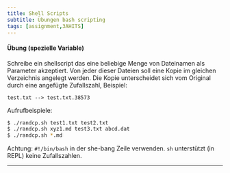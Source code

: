 ```yaml
---
title: Shell Scripts
subtitle: Übungen bash scripting
tags: [assignment,3AHITS]
---
```


#### Übung (spezielle Variable)

Schreibe ein shellscript das eine beliebige Menge von Dateinamen als Parameter akzeptiert. Von jeder dieser Dateien soll eine Kopie im gleichen Verzeichnis angelegt werden. Die Kopie unterscheidet sich vom Original durch eine angefügte Zufallszahl, Beispiel:

```
test.txt --> test.txt.38573
```

Aufrufbeispiele:

```sh
$ ./randcp.sh test1.txt test2.txt
$ ./randcp.sh xyz1.md test3.txt abcd.dat
$ ./randcp.sh *.md
```

Achtung: `#!/bin/bash` in der she-bang Zeile verwenden. `sh` unterstützt (in REPL) keine Zufallszahlen.

---

